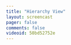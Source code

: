 ```yaml
---
title: "Hierarchy View"
layout: screencast 
pager: false
comments: false
videoid: 50bd52752e
---
```

